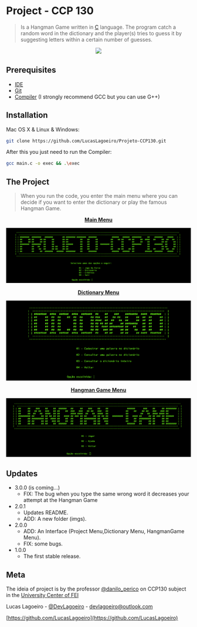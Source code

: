 # Project - CCP 130 
> Is a Hangman Game written in [C](https://en.wikipedia.org/wiki/C_(programming_language)) language. The program catch a random word in the dictionary and the player(s) tries to guess it by suggesting letters within a certain number of guesses.
> 
<p align="center">
  <img src="https://storage.googleapis.com/replit/images/1628352039581_5e6236e1be62c209b4629c3c76a8e3dc.jpeg" />
</p>

## Prerequisites
* [IDE](https://code.visualstudio.com/)
* [Git](https://git-scm.com/)
* [Compiler](https://code.visualstudio.com/) (I strongly recommend GCC but you can use G++)


## Installation

Mac OS X & Linux & Windows:

```sh 
git clone https://github.com/LucasLagoeiro/Projeto-CCP130.git
```

After this you just need to run the Compiler:
```sh
gcc main.c -o exec && .\exec
```
## The Project
> When you run the code, you enter the main menu where you can decide if you want to enter the dictionary or play the famous Hangman Game.
<p align="center">
    <u><b>Main Menu</b></u>
</p>

![](img/main_menu.png)

<p align="center">
  <u><b>Dictionary Menu </b></u> 
</p>

<p align="center">
  <img src="img/Dictionary_Menu.png" />
</p>

<p align="center">
   <u><b>Hangman Game Menu </b></u> 
</p>


![](img/hangman_game.png)


## Updates

* 3.0.0 (is coming...)
    * FIX: The bug when you type the same wrong word it decreases your attempt at the Hangman Game
* 2.0.1
    * Updates README.
    * ADD: A new folder (imgs).
* 2.0.0
    * ADD: An Interface (Project Menu,Dictionary Menu, HangmanGame Menu).
    * FIX: some bugs.
* 1.0.0
    * The first stable release.


## Meta
The ideia of project is by the professor [@danilo_perico](https://github.com/danilo-perico) on CCP130 subject in the [University Center of FEI](https://portal.fei.edu.br/)

Lucas Lagoeiro - [@DevLagoeiro](https://twitter.com/DevLagoeiro) - devlagoeiro@outlook.com

[https://github.com/LucasLagoeiro](https://github.com/LucasLagoeiro)
